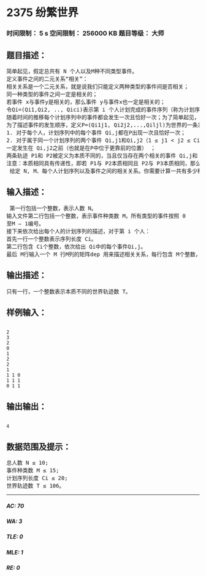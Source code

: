 # 2375 纷繁世界    
### 时间限制： 5 s     空间限制： 256000 KB     题目等级： 大师  
## 题目描述：  

<pre>
简单起见，假定总共有 N 个人以及M种不同类型事件。   
定义事件之间的二元关系“相关”：   
相关关系是一个二元关系，就是说我们只能定义两种类型的事件间是否相关；   
同一种类型的事件之间一定是相关的；   
若事件 x与事件y是相关的，那么事件 y与事件x也一定是相关的；   
令Qi=(Qi1,Qi2, .., Qici)表示第 i 个人计划完成的事件序列（称为计划序列），Ci表示Qi的长度。Qi中每个事件Qi,j都是 M种事件中的某一种，且同一种类型的事件可以发生多次。   
随着时间的推移每个计划序列中的事件都会发生一次且恰好一次；为了简单起见，不会有任何两个事件发生在同一时刻。   
为了描述事件的发生顺序，定义P=(Qi1j1, Qi2j2,...,Qiljl)为世界的一条发展轨迹，P是满足如下条件的有序序列：   
1. 对于每个人，计划序列中的每个事件 Qi,j都在P出现一次且恰好一次；   
2. 对于属于同一个计划序列的两个事件 Qi,j1和Qi,j2（1 ≤ j1 < j2 ≤ Ci），Qi,j1  
一定发生在 Qi,j2之前（也就是在P中位于更靠前的位置） ；
两条轨迹 P1和 P2被定义为本质不同的，当且仅当存在两个相关的事件 Qi,j和 Qu,v，他们在 P1和 P2中发生的先后顺序不同，也就是说，如果在 P1中 Qi,j发生在Qu,v之前且在P2中Qi,j发生在Qu,v之后，那么 P1和P2就是本质不同的；如果在P1中Qi,j发生在 Qu,v之后且在P2中Qi,j发生在 Qu,v之前，那么P1和P2也是本质不同的；   
注意：本质相同具有传递性，即若 P1与 P2本质相同且 P2与 P3本质相同，那么P1与P3一定也本质相同。   
 给定 N, M、每个人计划序列以及事件之间的相关关系。你需要计算一共有多少种本质不同的世界运行轨迹。
</pre>
  
  
## 输入描述：  

<pre>
 第一行包括一个整数，表示人数 N。   
输入文件第二行包括一个整数，表示事件种类数 M，所有类型的事件按照 0  
至M – 1编号。   
接下来依次给出每个人的计划序列的描述，对于第 i 个人：   
首先一行一个整数表示序列长度 Ci。   
第二行包含 Ci个整数，依次给出 Qi中的每个事件Qi,j。   
最后 M行输入一个 M 行M列的矩阵dep 用来描述相关关系，每行包含 M个整数，都是 0 或者 1。dep(i,j)表示矩阵自上往下的第 i 行，自左往右的第 j 列所包含的整数。若dep(i, j)的值为1，那么第 i 类事件和第j 类事件就是相关的，否则这两类事件不相关。
</pre>
  
  
## 输出描述：  

<pre>
只有一行，一个整数表示本质不同的世界轨迹数 T。
</pre>
  
  
## 样例输入：  

<pre><code>
2   
3   
2   
0   
1   
2   
2   
1   
1 1 0   
1 1 1   
0 1 1
</code></pre>
  
  
## 输出输出：  

<pre><code>
4 
</code></pre>
  
  
## 数据范围及提示：  

<pre>
总人数 N ≤ 10;   
事件种类数 M ≤ 15;   
计划序列长度 Ci ≤ 20;   
世界轨迹数 T ≤ 106。
</pre>
  
  
***  

##### AC: 70  
##### WA: 3  
##### TLE: 0  
##### MLE: 1  
##### RE: 0  
